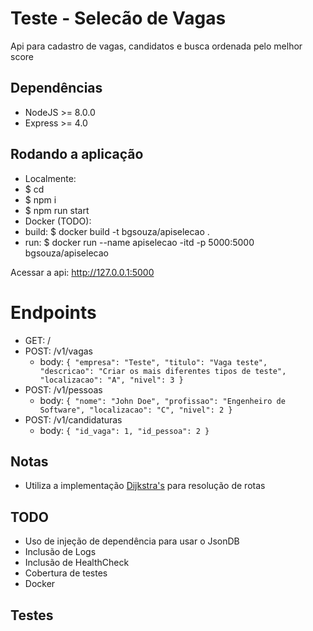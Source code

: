 # Teste - Selecão de Vagas
Api para cadastro de vagas, candidatos e busca ordenada pelo melhor score

## Dependências
 - NodeJS >= 8.0.0 
 - Express >= 4.0

## Rodando a aplicação
 - Localmente:
  - $ cd <raiz>
  - $ npm i
  - $ npm run start
 - Docker (TODO):
  - build: $ docker build -t bgsouza/apiselecao .
  - run: $ docker run --name apiselecao -itd -p 5000:5000 bgsouza/apiselecao

Acessar a api: http://127.0.0.1:5000

# Endpoints
 - GET: /
 - POST: /v1/vagas
   - body: 
      ``
      {
        "empresa": "Teste",
        "titulo": "Vaga teste",
        "descricao": "Criar os mais diferentes tipos de teste",
        "localizacao": "A",
        "nivel": 3
      }
    ``
 - POST: /v1/pessoas
   - body:
      ``
      {
        "nome": "John Doe",
        "profissao": "Engenheiro de Software",
        "localizacao": "C",
        "nivel": 2
      }
      `` 
 - POST: /v1/candidaturas
   - body:
      ``
      {
        "id_vaga": 1,
        "id_pessoa": 2
      }
      ``

## Notas
 - Utiliza a implementação [Dijkstra's](https://github.com/andrewhayward/dijkstra/blob/master/graph.js) para resolução de rotas

## TODO
 - Uso de injeção de dependência para usar o JsonDB
 - Inclusão de Logs
 - Inclusão de HealthCheck
 - Cobertura de testes
 - Docker

## Testes
